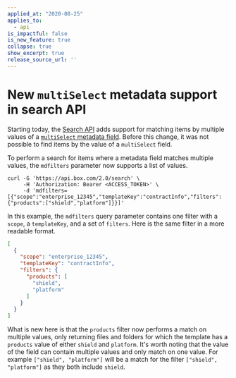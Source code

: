 ```yaml
---
applied_at: "2020-08-25"
applies_to: 
  - api
is_impactful: false
is_new_feature: true
collapse: true
show_excerpt: true
release_source_url: ''
---
```


# New `multiSelect` metadata support in search API

Starting today, the [Search API][search] adds support for matching items
by multiple values of a [`multiSelect` metadata field][multi_select]. Before this
change, it was not possible to find items by the value of a `multiSelect` field.

To perform a search for items where a metadata field matches
multiple values, the `mdfilters` parameter now supports a list of values.

```curl
curl -G 'https://api.box.com/2.0/search' \
     -H 'Authorization: Bearer <ACCESS_TOKEN>' \
     -d 'mdfilters=[{"scope":"enterprise_12345","templateKey":"contractInfo","filters":{"products":["shield","platform"]}}]'
```

<!-- more -->

In this example, the `mdfilters` query parameter contains one filter with a
`scope`, a `templateKey`, and a set of `filters`. Here is the same filter 
in a more readable format.

```json
[
  {
    "scope": "enterprise_12345",
    "templateKey": "contractInfo",
    "filters": {
      "products": [
        "shield",
        "platform"
      ]
    }
  }
]
```

What is new here is that the `products` filter now performs a match on multiple
values, only returning files and folders for which the template has a `products`
value of either `shield` and `platform`. It's worth noting that the value of the
field can contain multiple values and only match on one value. For example 
`["shield", "platform"]` will be a match for the filter `["shield", "platform"]`
as they both include `shield`.

[search]: e://get_search
[multi_select]: g://metadata/fields/multi-select

